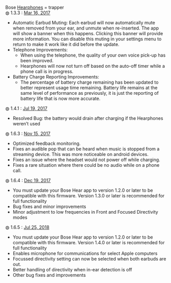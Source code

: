 Bose <a href="https://community.bose.com/t5/Wellness-Archive/Firmware-and-Bose-Hear-app-Release-Notes/td-p/60762">Hearphones</a> = trapper<br>
&#9677; 1.3.3 : <a href="">Mar 16, 2017</a></br>
<ul>
  <li>Automatic Earbud Muting:  Each earbud will now automatically mute when removed from your ear, and unmute when re-inserted. The app will show a banner when this happens. Clicking this banner will provide more information.  You can disable this muting in your settings menu to return to make it work like it did before the update.</li>
  <li>Telephone Improvements:
    <ul>
      <li>When using the telephone, the quality of your own voice pick-up has been improved.</li>
      <li>Hearphones will now not turn off based on the auto-off timer while a phone call is in progress.</li>
    </ul>
  </li>
  <li>Battery Charge Reporting Improvements:
    <ul>
      <li>The percentage of battery charge remaining has been updated to better represent usage time remaining. Battery life remains at the same level of performance as previously, it is just the reporting of battery life that is now more accurate.</li>
    </ul>
  </li>
</ul>
&#9677; 1.4.1 : <a href="https://community.bose.com/t5/Wellness-Archive/Firmware-1-4-1-Announcement-and-discussion/td-p/61019">Jul 19, 2017</a></br>
<ul>
  <li>Resolved Bug: the battery would drain after charging if the Hearphones weren’t used</li>
</ul>
&#9677; 1.6.3 : <a href="https://community.bose.com/t5/Wellness-Archive/Firmware-1-6-3-Announcement-and-discussion/td-p/88008">Nov 15, 2017</a></br>
<ul>
  <li>Optimized feedback monitoring.</li>
  <li>Fixes an audible pop that can be heard when music is stopped from a streaming device. This was more noticeable on android devices.</li>
  <li>Fixes an issue where the headset would not power off while charging.</li>
  <li>Fixes a rare situation where there could be no audio while on a phone call.</li>
</ul>
&#9677; 1.6.4 : <a href="https://community.bose.com/t5/Wellness-Archive/Firmware-1-6-4-Announcement-and-discussion/td-p/98101">Dec 19, 2017</a></br>
<ul>
  <li>You must update your Bose Hear app to version 1.2.0 or later to be compatible with this firmware. Version 1.3.0 or later is recommended for full functionality</li>
  <li>Bug fixes and minor improvements</li>
  <li>Minor adjustment to low frequencies in Front and Focused Directivity modes</li>
</ul>
&#9677; 1.6.5 : <a href="https://community.bose.com/t5/Wellness-Archive/Firmware-1-6-5-Announcement-and-discussion/td-p/137639">Jul 25, 2018</a></br>
<ul>
  <li>You must update your Bose Hear app to version 1.2.0 or later to be compatible with this firmware. Version 1.4.0 or later is recommended for full functionality</li>
  <li>Enables microphone for communications for select Apple computers</li>
  <li>Focussed directivity setting can now be selected when both earbuds are out. </li>
  <li>Better handling of directivity when in-ear detection is off</li>
  <li>Other bug fixes and improvements</li>
</ul>
